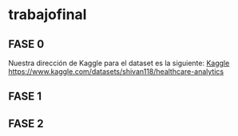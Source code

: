 # trabajofinal
## FASE 0
Nuestra dirección de Kaggle para el dataset es la siguiente: [Kaggle](https://www.kaggle.com/datasets/shivan118/healthcare-analytics)
https://www.kaggle.com/datasets/shivan118/healthcare-analytics
## FASE 1

## FASE 2
